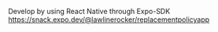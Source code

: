 Develop by using React Native through Expo-SDK
https://snack.expo.dev/@lawlinerocker/replacementpolicyapp
